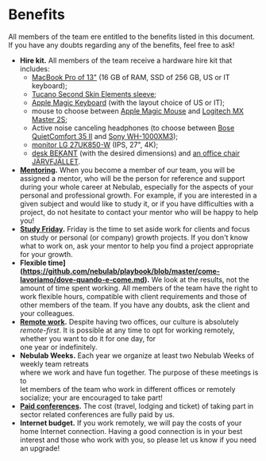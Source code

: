 # Benefits

All members of the team ere entitled to the benefits listed in this document. If you have any doubts regarding
any of the benefits, feel free to ask! 

- **Hire kit.** All members of the team receive a hardware hire kit that includes:
  - [MacBook Pro of 13"](https://www.apple.com/it/shop/buy-mac/macbook-pro/13%22-grigio-siderale-dual%E2%80%91core-a-2,3ghz-128gb#) (16 GB of RAM, SSD of 256 GB, US or IT keyboard);
  - [Tucano Second Skin Elements sleeve](https://www.amazon.it/dp/B009F8ARNS/ref=pe_3310731_189395851_TE_dp_1); 
  - [Apple Magic Keyboard](https://www.apple.com/it/shop/product/MLA22T/A/magic-keyboard-italiano) (with the layout choice of US or IT);
  - mouse to choose between [Apple Magic Mouse](https://www.apple.com/it/shop/product/MRME2Z/A/magic-mouse-2-grigio-siderale) and [Logitech MX Master 2S](https://www.logitech.com/it-it/product/mx-master-2s-flow);
  - Active noise canceling headphones (to choose between [Bose QuietComfort 35 II](https://www.bose.it/it_it/products/headphones/over_ear_headphones/quietcomfort-35-wireless-ii.html) and [Sony WH-1000XM3](https://www.sony.it/electronics/cuffie-archetto/wh-1000xm3));
  - [monitor LG 27UK850-W](https://www.lg.com/it/monitor/lg-27UK850-W) (IPS, 27", 4K);
  - [desk BEKANT](https://www.ikea.com/it/it/catalog/products/S69282592/#/S19022808) (with the desired dimensions) and [an office chair JÄRVFJÄLLET](https://www.ikea.com/it/it/catalog/products/S99275632/#/S89275623).
- **[Mentoring](https://github.com/nebulab/playbook/blob/master/crescita-personale/mentoring-e-1-1.md).**
  When you become a member of our team, you will be assigned a mentor, who will be the
  person for reference and support during your whole career at Nebulab, especially for 
  the aspects of your personal and professional growth. For example, if you are interested in a 
  given subject and would like to study it, or if you have difficulties with a project, do not hesitate to contact your 
  mentor who will be happy to help you!
- **[Study Friday](https://github.com/nebulab/playbook/blob/master/crescita-personale/venerdi.md).** 
  Friday is the time to set aside work for clients and focus on 
  study or personal (or company) growth projects. If you don't know what to work on, ask your 
  mentor to help you find a project appropriate for your growth.
- **Flexible time](https://github.com/nebulab/playbook/blob/master/come-lavoriamo/dove-quando-e-come.md).** 
  We look at the results, not the amount of time spent working. All members of the team have the right to work 
  flexible hours, compatible with client requirements and those of other members of the team. If you have 
  any doubts, ask the client and your colleagues.
- **[Remote work](https://github.com/nebulab/playbook/blob/master/come-lavoriamo/dove-quando-e-come.md#lavorare-da-remoto).** 
  Despite having two offices, our culture is absolutely _remote-first_. It is possible 
  at any time to opt for working remotely, whether you want to do it for one day, for  
  one year or indefinitely.
- **Nebulab Weeks.** Each year we organize at least two Nebulab Weeks of weekly team retreats  
  where we work and have fun together. The purpose of these meetings is to  
  let members of the team who work in different offices or remotely socialize; your are encouraged to 
  take part!
- **[Paid conferences](https://github.com/nebulab/playbook/blob/master/crescita-personale/conferenze.md).** 
  The cost (travel, lodging and ticket) of taking part in sector related conferences are 
  fully paid by us.
- **Internet budget.** If you work remotely, we will pay the costs of your 
  home Internet connection. Having a good connection is in your best interest and those who 
  work with you, so please let us know if you need an upgrade!
